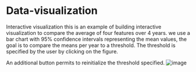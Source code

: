 # Data-visualization
Interactive visualization
this is an example of building interactive visualization to compare the average of four features over 4 years.
we use a bar chart with 95% confidence intervals representing the mean values, the goal is to compare the means per year to a threshold. The threshold is specified by the user by clicking on the figure. 

An additional button permits to reinitialize the threshold specified.
![image](https://user-images.githubusercontent.com/80227876/112021178-4a3b7100-8b31-11eb-9d43-ebdfe84d3383.png)
